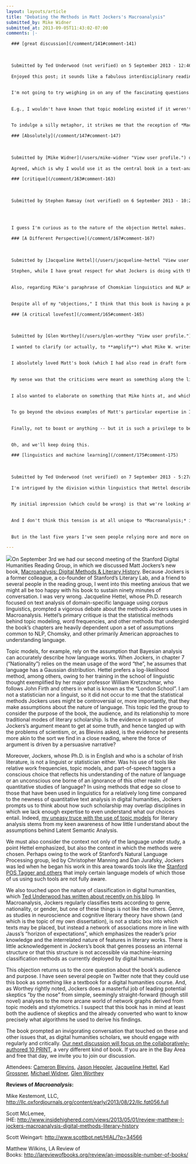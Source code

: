 ```yaml
---
layout: layouts/article
title: "Debating the Methods in Matt Jockers's Macroanalysis"
submitted_by: Mike Widner
submitted_at: 2013-09-05T11:43:02-07:00
comments: |-

  ### [great discussion](/comment/141#comment-141)
  
  
  
  Submitted by Ted Underwood (not verified) on 5 September 2013 - 12:46pm 
  
  Enjoyed this post; it sounds like a fabulous interdisciplinary reading group, with a mixture of talents that ensured y'all could hold *Macroanalysis* to a very high standard.
  
  
  I'm not going to try weighing in on any of the fascinating questions here; they're good questions, and I haven't made my mind up yet about most of them. But I just want to briefly bring out something that's implicit here -- and in Matt Wilkens' excellent review in LARB -- which is that Jockers has raised the bar for this whole area of discussion. In fact, "raised the bar" might be an understatement, because five years ago I don't recall this particular bar existing.
  
  
  E.g., I wouldn't have known that topic modeling existed if it weren't for Matt. And more broadly, it's worth pausing to remark the novelty of the whole notion that literary historians are going to have to have a conversation about corpus linguistics, computational linguistic models, and different theories of statistics. Those are absolutely appropriate standards for this book. But they're not standards that, four years ago, I could have imagined we'd be discussing.
  
  
  To indulge a silly metaphor, it strikes me that the reception of *Macroanalysis* is sort of analogous to a sonic boom, where the speed of an object's own motion creates a wave that builds up right ahead of it and becomes the resistance it has to overcome. I'm not sure that my physics is quite accurate there, but you see what I mean.

  ### [Absolutely](/comment/147#comment-147)
  
  
  
  Submitted by [Mike Widner](/users/mike-widner "View user profile.") on 5 September 2013 - 6:25pm 
  
  Agreed, which is why I would use it as the central book in a text-analysis course if I were to teach one. I loved the book for how it provides a model for this type of work in what, as far as I can tell, is an entirely new way; I haven't seen anything on this topic that even approaches the level of detail, sophistication, and clarity that Matt provides. The way the book edges up to so many disciplines is one of its strongest points, in my opinion, but also one that can open it up to these sorts of critiques. Or, to frame it differently, the book's importance also rests in the way it can force us to consider all these different disciplines, to show how they are increasingly connected. To use a different metaphor, it's as if the book wrenches open a door that was, previously, only barely ajar.

  ### [critique](/comment/163#comment-163)
  
  
  
  Submitted by Stephen Ramsay (not verified) on 6 September 2013 - 10:22am 
  
   
  
  
  I guess I'm curious as to the nature of the objection Hettel makes.  Is it that Jockers is not laying bare his assumptions, or that his assumptions are incorrect?  I also wonder at the contention that Chomskian linguistics and NLP somehow constitute a united set of "American methods."  Chomsky has repeatedly criticized NLP--and the use of statistical methods in general--as constituting only a weak "engineering success."

  ### [A Different Perspective](/comment/167#comment-167)
  
  
  
  Submitted by [Jacqueline Hettel](/users/jacqueline-hettel "View user profile.") on 6 September 2013 - 12:17pm 
  
  Stephen, while I have great respect for what Jockers is doing with this book (in fact, I was constantly finding myself saying, "Yes, exactly!" through the end of Chapter 3, I would say that my objection is a mixed bag of what you describe. Yes, I do wish that he would make explicit his assumptions, while also acknowledging that there is an alternative text analysis methodology with its own statistical implications. And yes, personally, I think that the language he is analyzing would benefit from thsoe alternative approaches. Furthermore, his economics metaphor is much more in line with the perspective of language behaving as a complex system and that language production behaves logarithmically.
  
  
  Also, regarding Mike's paraphrase of Chomskian linguistics and NLP as being "American Methods," that was something presented in opposition to the London School. And yes, while Chomsky has repeatedly criticized NLP, NLP's approaches are rooted in generative linguistic assumptions. 
  
  
  Despite all of my "objections," I think that this book is having a positive impact. Primarily, Matt's book has enabled us to start having these conversations and to realize that there are different ways to perform this kind of litereary analysis.

  ### [A critical lovefest](/comment/165#comment-165)
  
  
  
  Submitted by [Glen Worthey](/users/glen-worthey "View user profile.") on 6 September 2013 - 11:49am 
  
  I wanted to clarify (or actually, to **amplify**) what Mike W. writes about our truly outstanding discussion of *Macroanalysis*: what struck me wasn't so much that the debate was critical in some overwhelmingly negative way, but rather that that it was rigorous, lively, engaging, and definitely sustainable for our 90-minute discussion (and more).  It could have been just a boring old lovefest for our good old friend's great new book.  But we went way, way beyond that.
  
  
  I absolutely loved Matt's book (which I had also read in draft form -- as someone snarked in the discussion, my favorite part was seeing my name in the acknowledgements! which I cannot deny!).  But as Mike points out, love for the book extended beyond the merely personal.  I should let the critics speak for themselves, but I can report that even those with the deepest objections seemed to have an immense admiration for the book: for its tone, its sense of mission, its "raising the bar" of discussion (or maybe even revealing the bar to us), as Underwood and Wilkins write.  
  
  
  My sense was that the criticisms were meant as something along the lines of: it would be a shame if such an important book's reception were to suffer because some  strident Firthian shot holes in some inherent statistical or linguistic assumption that had gone unacknowledged.  (Again, I won't attempt to respond to Ramsay's great question, or to paraphrase the critiques, which are rather beyond my ken -- although I think Mike does an outstanding job of that here.)
  
  
  I also wanted to elaborate on something that Mike hints at, and which strikes me as an extremely important contribution of *Macroanalysis*: its stunning combination of new (and newish) methodologies and practices (still very much up for debate, criticism, clarification, reification, etc.) with real, deep literary-critical and literary-historical knowledge.  (I'm not saying we lack such people in the DH community -- on the contrary! -- but only that Matt in this book is a particularly good example.)  
  
  
  To go beyond the obvious examples of Matt's particular expertise in Irish and Irish-American lit, I thought his embrace and reading of the Russian Formalists through a DH lens (and vice versa) was remarkably sophisticated, and really without compare in our literature.  (In previous DH work there has of course been a little Russian Formalist name-checking here and there, but nothing like this.)  Matt and I have talked about this topic quite a lot over the years, so I surely have a skewed and personally-inflected view -- but I continue to find this aspect of his work a true inspiration.
  
  
  Finally, not to boast or anything -- but it is such a privilege to be in the same room with these colleagues (many of them still very new to the profession), talking about the work of one of very own!  Only about half of us Stanford DHers were able to make it to this particular discussion; I'm sure things would have been even livelier with more.  But it was great, great, great.  
  
  
  Oh, and we'll keep doing this.

  ### [linguistics and machine learning](/comment/175#comment-175)
  
  
  
  Submitted by Ted Underwood (not verified) on 7 September 2013 - 5:27am 
  
  I'm intrigued by the division within linguistics that Hettel describes; if there were a link to a blog post or something like that explaining it, I'd be interested in following up and learning more.
  
  
  My initial impression (which could be wrong) is that we're looking at a tension that isn't purely *within* linguistics, but also involves disciplines like machine learning.
  
  
  And I don't think this tension is at all unique to *Macroanalysis;* it's a broader story about the history of humanistic text mining. I first got into text mining through MONK, which I suspect was heavily shaped by corpus linguistics; log-likelihood was at that point our default way of assessing relative overrepresentation and identifying the characteristic vocabulary of a particular corpus.
  
  
  But in the last five years I've seen people relying more and more on machine learning methods (e.g. training classification models and evaluating the utility of words as features in those models, which is what happens ultimately in Chapter 7 of *Macroanalysis.*)I've also been moving in that direction myself, although I still read corpus linguistics. It's helpful to be reminded that this could be a controversial move; that's a tension I'll want to acknowledge. But I think it's vital that humanists not be timid here. Often we're going to have to take a stand in debates between other disciplines. There's just no way for us to say, "well, I'm not a linguist or a statistician, so I'll outsource these questions to the experts." There are always multiple disagreeing experts, so ultimately it's on us to decide which methods are more useful in our research.

---
```


![](https://digitalhumanities.stanford.edu/sites/g/files/sbiybj8071/f/styles/large/public/genderNet.png?itok=T2ZowfI3)On September 3rd we had our second meeting of the Stanford Digital Humanities Reading Group, in which we discussed Matt Jockers’s new book, [Macroanalysis: Digital Methods & Literary History](http://www.amazon.com/Macroanalysis-Digital-Methods-Literary-Humanities/dp/0252079078). Because Jockers is a former colleague, a co-founder of Stanford’s Literary Lab, and a friend to several people in the reading group, I went into this meeting anxious that we might all be too happy with his book to sustain ninety minutes of conversation. I was very wrong. Jacqueline Hettel, whose Ph.D. research focused on text analysis of domain-specific language using corpus linguistics, prompted a vigorous debate about the methods Jockers uses in Macroanalysis. Hettel’s primary critique is that the statistical methods behind topic modeling, word frequencies, and other methods that undergird the book’s chapters are heavily dependent upon a set of assumptions common to NLP, Chomsky, and other primarily American approaches to understanding language.


Topic models, for example, rely on the assumption that Bayesian analysis can accurately describe how language works. When Jockers, in chapter 7 (“Nationality”) relies on the mean usage of the word “the”, he assumes that language has a Gaussian distribution. Hettel prefers a log-likelihood method, among others, owing to her training in the school of linguistic thought exemplified by her major professor William Kretzschmar, who follows John Firth and others in what is known as the “London School”. I am not a statistician nor a linguist, so it did not occur to me that the statistical methods Jockers uses might be controversial or, more importantly, that they make assumptions about the nature of language. This topic led the group to consider the purpose of the book, the audience, and its relationship to more traditional modes of literary scholarship. Is the evidence in support of Jockers’s argument meant to get at some truth, and hence tangled up with the problems of scientism, or, as Blevins asked, is the evidence he presents more akin to the sort we find in a close reading, where the force of argument is driven by a persuasive narrative?


Moreover, Jockers, whose Ph.D. is in English and who is a scholar of Irish literature, is not a linguist or statistician either. Was his use of tools like relative work frequencies, topic models, and part-of-speech taggers a conscious choice that reflects his understanding of the nature of language or an unconscious one borne of an ignorance of this other realm of quantitative studies of language? In using methods that edge so close to those that have been used in linguistics for a relatively long time compared to the newness of quantitative text analysis in digital humanities, Jockers prompts us to think about how such scholarship may overlap disciplines in which we lack enough expertise to even understand what our choices entail. Indeed, [my uneasy truce with the use of topic models](https://people.stanford.edu/widner/content/animal-vegetable-topic-model-or-how-i-learned-stop-worrying-and-love-algorithm) for literary analysis stems from my keen awareness of how little I understand about the assumptions behind Latent Semantic Analysis.


We must also consider the context not only of the language under study, a point Hettel emphasized, but also the context in which the methods were chosen. Perhaps owing to the work of Stanford’s Natural Language Processing group, led by Christopher Manning and Dan Jurafsky, Jockers was led when he began his work in this area towards tools like the [Stanford POS Tagger and others](http://nlp.stanford.edu/software/index.shtml) that imply certain language models of which those of us using such tools are not fully aware.


We also touched upon the nature of classification in digital humanities, which [Ted Underwood has written about recently on his blog](http://tedunderwood.com/2013/08/18/a-kind-of-skepticism-that-humanists-shouldnt-give-up/). In Macroanalysis, Jockers regularly classifies texts according to genre, nationality, or gender, but one of these things is not like the others. Genre, as studies in neuroscience and cognitive literary theory have shown (and which is the topic of my own dissertation), is not a static box into which texts may be placed, but instead a network of associations more in line with Jauss’s “horizon of expectations”, which emphasizes the reader’s prior knowledge and the interrelated nature of features in literary works. There is little acknowledgement in Jockers’s book that genres possess an internal structure or that this structure is not accessible via machine-learning classification methods as currently deployed by digital humanists.


This objection returns us to the core question about the book’s audience and purpose. I have seen several people on Twitter note that they could use this book as something like a textbook for a digital humanities course. And, as Worthey rightly noted, Jockers does a masterful job of leading potential skeptics “by the nose” from simple, seemingly straight-forward (though still novel) analyses to the more arcane world of network graphs derived from topic models and stylometrics. I suspect that this book has in mind at least both the audience of skeptics and the already converted who want to know precisely what algorithms he used to derive his findings.


The book prompted an invigorating conversation that touched on these and other issues that, as digital humanities scholars, we should engage with regularly and critically. [Our next discussion will focus on the collaboratively-authored 10 PRINT](/dh-reading-10-print), a very different kind of book. If you are in the Bay Area and free that day, we invite you to join our discussion.


Attendees: [Cameron Blevins](http://www.cameronblevins.org/), [Jason Heppler](https://jasonheppler.org/), [Jacqueline Hettel](http://www.jacquelinehettel.com/), [Karl Grossner](http://kgeographer.com/wp/), [Michael Widner](https://people.stanford.edu/widner/), [Glen Worthey](https://twitter.com/gworthey)


**Reviews of *Macroanalysis*:**


Mike Kestemont, LLC, <http://llc.oxfordjournals.org/content/early/2013/08/22/llc.fqt056.full>


Scott McLemee, IHE: <http://www.insidehighered.com/views/2013/05/01/review-matthew-l-jockers-macroanalysis-digital-methods-literary-history>


Scott Weingart: <http://www.scottbot.net/HIAL/?p=34566>


Matthew Wilkins, LA Review of Books: <http://lareviewofbooks.org/review/an-impossible-number-of-books/>


 